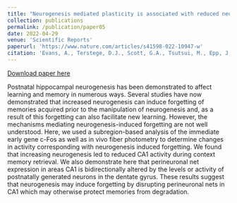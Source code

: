 ```yaml
---
title: "Neurogenesis mediated plasticity is associated with reduced neuronal activity in CA1 during context fear memory retrieval. "
collection: publications
permalink: /publication/paper05
date: 2022-04-29
venue: 'Scientific Reports'
paperurl: 'https://www.nature.com/articles/s41598-022-10947-w'
citation: 'Evans, A., Terstege, D.J., Scott, G.A., Tsutsui, M., Epp, J.R. (2022). &quot;Neurogenesis mediated plasticity is associated with reduced neuronal activity in CA1 during context fear memory retrieval. &quot; <i>Scientific Reports</i>. 12(1).'
---
```


[Download paper here](http://dterstege.github.io/files/paper05.pdf)

Postnatal hippocampal neurogenesis has been demonstrated to affect learning and memory in numerous ways. Several studies have now demonstrated that increased neurogenesis can induce forgetting of memories acquired prior to the manipulation of neurogenesis and, as a result of this forgetting can also facilitate new learning. However, the mechanisms mediating neurogenesis-induced forgetting are not well understood. Here, we used a subregion-based analysis of the immediate early gene c-Fos as well as in vivo fiber photometry to determine changes in activity corresponding with neurogenesis induced forgetting. We found that increasing neurogenesis led to reduced CA1 activity during context memory retrieval. We also demonstrate here that perineuronal net expression in areas CA1 is bidirectionally altered by the levels or activity of postnatally generated neurons in the dentate gyrus. These results suggest that neurogenesis may induce forgetting by disrupting perineuronal nets in CA1 which may otherwise protect memories from degradation.
